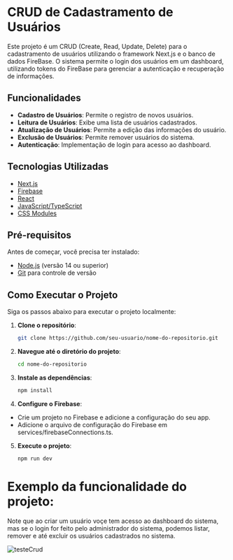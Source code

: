 # CRUD de Cadastramento de Usuários

Este projeto é um CRUD (Create, Read, Update, Delete) para o cadastramento de usuários utilizando o framework Next.js e o banco de dados FireBase. O sistema permite o login dos usuários em um dashboard, utilizando tokens do FireBase para gerenciar a autenticação e recuperação de informações.

## Funcionalidades

- **Cadastro de Usuários**: Permite o registro de novos usuários.
- **Leitura de Usuários**: Exibe uma lista de usuários cadastrados.
- **Atualização de Usuários**: Permite a edição das informações do usuário.
- **Exclusão de Usuários**: Permite remover usuários do sistema.
- **Autenticação**: Implementação de login para acesso ao dashboard.

## Tecnologias Utilizadas

- [Next.js](https://nextjs.org/)
- [Firebase](https://firebase.google.com/)
- [React](https://reactjs.org/)
- [JavaScript/TypeScript](https://www.typescriptlang.org/)
- [CSS Modules](https://github.com/css-modules/css-modules)

## Pré-requisitos

Antes de começar, você precisa ter instalado:

- [Node.js](https://nodejs.org/) (versão 14 ou superior)
- [Git](https://git-scm.com/) para controle de versão

## Como Executar o Projeto

Siga os passos abaixo para executar o projeto localmente:

1. **Clone o repositório**:
   ```bash
   git clone https://github.com/seu-usuario/nome-do-repositorio.git
2. **Navegue até o diretório do projeto**:
   ```bash
   cd nome-do-repositorio
3. **Instale as dependências**:
   ```bash
   npm install
4. **Configure o Firebase**:
  - Crie um projeto no Firebase e adicione a configuração do seu app.
  - Adicione o arquivo de configuração do Firebase em services/firebaseConnections.ts.   
5. **Execute o projeto**:
   ```bash
   npm run dev
   ```
# Exemplo da funcionalidade do projeto:
Note que ao criar um usuário voçe tem acesso ao dashboard do sistema, mas se o login for feito pelo administrador do sistema, podemos listar, remover e até excluir os usuários cadastrados no sistema.

![testeCrud](https://github.com/user-attachments/assets/91a772a0-05c6-4abd-8797-4138fd488d53)



